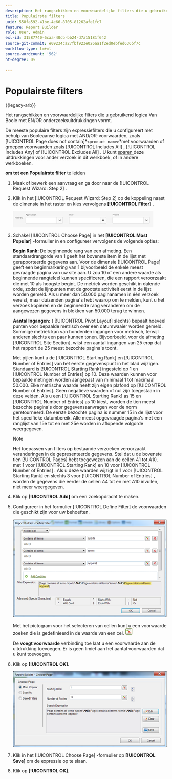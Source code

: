 ```yaml
---
description: Het rangschikken en voorwaardelijke filters die u gebruikend logica Van Boole met EN/OR onderzoeksuitdrukkingen vormt.
title: Populairste filters
uuid: 558fa592-41be-4e66-8705-81262afe1fc7
feature: Report Builder
role: User, Admin
exl-id: 31587740-6caa-40cb-bb24-d7a15181f642
source-git-commit: e09234ca27fbf923e026aa1f2ed0ebfed636bf7c
workflow-type: tm+mt
source-wordcount: '562'
ht-degree: 0%

---
```


# Populairste filters

{{legacy-arb}}

Het rangschikken en voorwaardelijke filters die u gebruikend logica Van Boole met EN/OR onderzoeksuitdrukkingen vormt.

De meeste populaire filters zijn expressiefilters die u configureert met behulp van Booleaanse logica met AND/OR-voorwaarden, zoals [!UICONTROL Page does not contain]*`<product name>`*met voorwaarden of groepen voorwaarden zoals [!UICONTROL Includes All] , [!UICONTROL Includes Any] of [!UICONTROL Excludes All] . U kunt [ sparen ](/help/analyze/legacy-report-builder/layout/c-filter-dimensions/saved-filters.md) deze uitdrukkingen voor ander verzoek in dit werkboek, of in andere werkboeken.

**om tot een Populairste filter** te leiden

1. Maak of bewerk een aanvraag en ga door naar de [!UICONTROL Request Wizard: Step 2] .

1. Klik in het [!UICONTROL Request Wizard: Step 2] op de koppeling naast de dimensie in het raster en kies vervolgens **[!UICONTROL Filter]** .

   ![ Schermafbeelding die de Define dialoog van de Filter met opties tonen om door Toepassing, Gebruiker, en Project te filtreren.](/help/admin/tools/assets/filter.png)

1. Schakel [!UICONTROL Choose Page] in het **[!UICONTROL Most Popular]** -formulier in en configureer vervolgens de volgende opties:

   **Begin Rank:** De beginnende rang van een afmeting. Een standaardrangorde van 1 geeft het bovenste item in de lijst met gerapporteerde gegevens aan. Voor de dimensie [!UICONTROL Page] geeft een beginmarkering van 1 bijvoorbeeld de enkele meest gevraagde pagina van uw site aan. U zou 10 of een andere waarde als beginnende rangtelcel kunnen specificeren, die een rapport veroorzaakt die met 10 als hoogste begint. De metriek worden geschikt in dalende orde, zodat de lijnpunten met de grootste activiteit eerst in de lijst worden gemeld. Als u meer dan 50.000 paginanamen in één verzoek vereist, maar duizenden pagina&#39;s hebt waarop om te melden, kunt u het verzoek kopiëren en de beginnende rang veranderen om de aangewezen gegevens in blokken van 50.000 terug te winnen.

   **Aantal Ingangen:** ( [!UICONTROL Pivot Layout] slechts) bepaalt hoeveel punten voor bepaalde metrisch over een datumwaaier worden gemeld. Sommige metriek kan van honderden ingangen voor metrisch, terwijl anderen slechts een paar kunnen tonen. Bijvoorbeeld, voor de afmeting [!UICONTROL Site Section], wijst een aantal ingangen van 25 erop dat het rapport de 25 meest bezochte pagina&#39;s toont.

   Met pijlen kunt u de [!UICONTROL Starting Rank] en [!UICONTROL Number of Entries] van het eerste gegevenspunt in het blad wijzigen. Standaard is [!UICONTROL Starting Rank] ingesteld op 1 en [!UICONTROL Number of Entries] op 10. Deze waarden kunnen voor bepaalde metingen worden aangepast van minimaal 1 tot maximaal 50.000. Elke metrische waarde heeft zijn eigen plafond op [!UICONTROL Number of Entries]. Geen negatieve waarden of nul zijn toegestaan in deze velden. Als u een [!UICONTROL Starting Rank] as 15 en [!UICONTROL Number of Entries] as 10 kiest, worden de tien meest bezochte pagina&#39;s door gegevensaanvragen voor de norm geretourneerd. De eerste bezochte pagina is nummer 15 in de lijst voor het specifieke datumbereik. Alle meest opgevraagde pagina&#39;s met een ranglijst van 15e tot en met 25e worden in aflopende volgorde weergegeven.

   >[!NOTE]
   >
   >Het toepassen van filters op bestaande verzoeken veroorzaakt veranderingen in de gepresenteerde gegevens. Stel dat u de bovenste tien [!UICONTROL Pages] hebt toegewezen aan de cellen $A$1 tot $A$10, met 1 voor [!UICONTROL Starting Rank] en 10 voor [!UICONTROL Number of Entries] . Als u deze waarden wijzigt in 1 voor [!UICONTROL Starting Rank] en slechts 3 voor [!UICONTROL Number of Entries] , worden de gegevens die eerder de cellen $A$4 tot en met $A$10 invullen, niet meer weergegeven.

1. Klik op **[!UICONTROL Add]** om een zoekopdracht te maken.

1. Configureer in het formulier [!UICONTROL Define Filter] de voorwaarden die geschikt zijn voor uw behoeften.


   ![ Schermafbeelding die de Define dialoog van de Filter toont.](assets/expressions_define_filter.png)

   Met het pictogram voor het selecteren van cellen kunt u een voorwaarde zoeken die is gedefinieerd in de waarde van een cel. ![ het uitgezochte celpictogram.](assets/select_cell_icon.png)

   De **voegt voorwaarde** verbinding toe laat u een voorwaarde aan de uitdrukking toevoegen. Er is geen limiet aan het aantal voorwaarden dat u kunt toevoegen.

1. Klik op **[!UICONTROL OK]**.

   ![ Schermafbeelding van de Define dialoog van de Filter met de O.K. knoop in de bodem rechterkant.](assets/choose_page_02.png)

1. Klik in het [!UICONTROL Choose Page] -formulier op **[!UICONTROL Save]** om de expressie op te slaan.
1. Klik op **[!UICONTROL OK]**.
